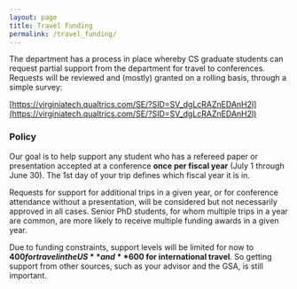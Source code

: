```yaml
---
layout: page
title: Travel Funding
permalink: /travel_funding/
---
```


The department has a process in place whereby CS graduate students can request 
partial support from the department for travel to conferences. Requests will be 
reviewed and (mostly) granted on a rolling basis, through a simple survey:

[https://virginiatech.qualtrics.com/SE/?SID=SV_dgLcRAZnEDAnH2l](https://virginiatech.qualtrics.com/SE/?SID=SV_dgLcRAZnEDAnH2l)

### Policy

Our goal is to help support any student who has a refereed paper or
presentation accepted at a conference **once per fiscal year** (July 1
through June 30). The 1st day of your trip defines which fiscal year it
is in.

Requests for support for additional trips in a given year, or for
conference attendance without a presentation, will be considered but
not necessarily approved in all cases. Senior PhD students, for whom
multiple trips in a year are common, are more likely to receive multiple
funding awards in a given year.

Due to funding constraints, support levels will be limited for now to
**$400 for travel in the US** and **$600 for international travel**.  So getting
support from other sources, such as your advisor and the GSA, is still
important.
